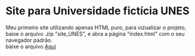 # Site para Universidade fictícia UNES
Meu primeiro site utilizando apenas HTML puro, para vizualizar o projeto, baixe o arquivo .zip "site_UNES", e abra a página "index.html" com o seu navegador padrão. <br>
baixe o arquivo [Aqui](site_UNES.zip)
